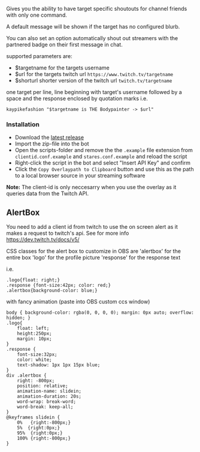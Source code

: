Gives you the ability to have target specific shoutouts for channel friends with only one command.

A default message will be shown if the target has no configured blurb.

You can also set an option automatically shout out streamers with the partnered badge on their first message in chat.

supported parameters are:
- $targetname for the targets username 
- $url for the targets twitch url `https://www.twitch.tv/targetname`
- $shorturl shorter version of the twitch url `twitch.tv/targetname`

one target per line, line beginning with target's username followed by a space and the response enclosed by quotation marks
i.e.
```
kaypikefashion "$targetname is THE Bodypainter -> $url"
```

### Installation
* Download the [latest release](https://github.com/Reecon/SLCareBearStare/releases/latest)
* Import the zip-file into the bot
* Open the scripts-folder and remove the the `.example` file extension from `clientid.conf.example` and `stares.conf.example` and reload the script
* Right-click the script in the bot and select "Insert API Key" and confirm
* Click the `Copy Overlaypath to Clipboard` button and use this as the path to a local browser source in your streaming software

__Note:__ The client-id is only neccesarry when you use the overlay as it queries data from the Twitch API.

## AlertBox
You need to add a client id from twitch to use the on screen alert as it makes a request to twitch's api. See for more info https://dev.twitch.tv/docs/v5/

CSS classes for the alert box to customize in OBS are
'alertbox' for the entire box
'logo' for the profile picture
'response' for the response text

i.e.
```
.logo{float: right;}
.response {font-size:42px; color: red;}
.alertbox{background-color: blue;}
```

with fancy animation (paste into OBS custom ccs window)
```
body { background-color: rgba(0, 0, 0, 0); margin: 0px auto; overflow: hidden; }
.logo{
    float: left; 
    height:250px;
    margin: 10px;
}
.response {
    font-size:32px;
    color: white;
    text-shadow: 1px 1px 15px blue;
}
div .alertbox {
    right: -800px;
    position: relative;
    animation-name: slidein;
    animation-duration: 20s;
    word-wrap: break-word;
    word-break: keep-all;
}
@keyframes slidein {
    0%   {right:-800px;}
    5%  {right:0px;}
    95%  {right:0px;}
    100% {right:-800px;}
}
```